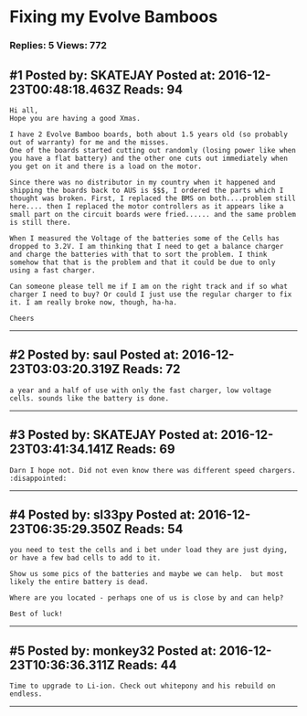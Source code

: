 # Fixing my Evolve Bamboos

### Replies: 5 Views: 772

## \#1 Posted by: SKATEJAY Posted at: 2016-12-23T00:48:18.463Z Reads: 94

```
Hi all,
Hope you are having a good Xmas.

I have 2 Evolve Bamboo boards, both about 1.5 years old (so probably out of warranty) for me and the misses.
One of the boards started cutting out randomly (losing power like when you have a flat battery) and the other one cuts out immediately when you get on it and there is a load on the motor.

Since there was no distributor in my country when it happened and shipping the boards back to AUS is $$$, I ordered the parts which I thought was broken. First, I replaced the BMS on both....problem still here.... then I replaced the motor controllers as it appears like a small part on the circuit boards were fried...... and the same problem is still there.

When I measured the Voltage of the batteries some of the Cells has dropped to 3.2V. I am thinking that I need to get a balance charger and charge the batteries with that to sort the problem. I think somehow that that is the problem and that it could be due to only using a fast charger.

Can someone please tell me if I am on the right track and if so what charger I need to buy? Or could I just use the regular charger to fix it. I am really broke now, though, ha-ha.

Cheers
```

---
## \#2 Posted by: saul Posted at: 2016-12-23T03:03:20.319Z Reads: 72

```
a year and a half of use with only the fast charger, low voltage cells. sounds like the battery is done.
```

---
## \#3 Posted by: SKATEJAY Posted at: 2016-12-23T03:41:34.141Z Reads: 69

```
Darn I hope not. Did not even know there was different speed chargers. :disappointed:
```

---
## \#4 Posted by: sl33py Posted at: 2016-12-23T06:35:29.350Z Reads: 54

```
you need to test the cells and i bet under load they are just dying, or have a few bad cells to add to it.

Show us some pics of the batteries and maybe we can help.  but most likely the entire battery is dead.

Where are you located - perhaps one of us is close by and can help?

Best of luck!
```

---
## \#5 Posted by: monkey32 Posted at: 2016-12-23T10:36:36.311Z Reads: 44

```
Time to upgrade to Li-ion. Check out whitepony and his rebuild on endless.
```

---
